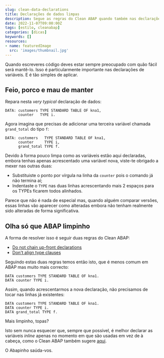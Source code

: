 ```yaml
---
slug: clean-data-declarations
title: Declarações de dados limpas
description: Segue as regras do Clean ABAP quando também nas declarações de dados
date: 2022-11-07T09:00:00Z
tags: [estilo, cleanabap]
categories: [dicas]
keywords: []
resources:
- name: featuredImage
  src: 'images/thumbnail.jpg'
---
```


Quando escreveres código deves estar sempre preocupado com quão fácil será mantê-lo. Isso é particularmente importante nas declarações de variáveis. E é tão simples de aplicar.

<!--more-->

## Feio, porco e mau de manter

Repara nesta _very typical_ declaração de dados:

```abap
DATA: customers TYPE STANDARD TABLE OF kna1,
      counter   TYPE i.
```

Agora imagina que precisas de adicionar uma terceira variável chamada `grand_total` do tipo `f`:

```abap
DATA: customers   TYPE STANDARD TABLE OF kna1,
      counter     TYPE i,
      grand_total TYPE f.
```

Devido à forma pouco limpa como as variáveis estão aqui declaradas, embora tenhas apenas acrescentado uma variável nova, viste-te obrigado a mexer nas outras duas:

- Substituiste o ponto por vírgula na linha da `counter` pois o comando já não termina aí;
- Indentaste o `TYPE` nas duas linhas acrescentando mais 2 espaços para os TYPEs ficarem todos alinhados.

Parece que não é nada de especial mas, quando alguém comparar versões, essas linhas vão aparecer como alteradas embora não tenham realmente sido alteradas de forma significativa.

## Olha só que ABAP limpinho

A forma de resolver isso é seguir duas regras do Clean ABAP:

- [Do not chain up-front declarations][1]
- [Don't align type clauses][2]

Seguindo estas duas regras temos então isto, que é menos comum em ABAP mas muito mais correcto:

```abap
DATA customers TYPE STANDARD TABLE OF kna1.
DATA counter TYPE i.
```

Assim, quando acrescentarmos a nova declaração, não precisamos de tocar nas linhas já existentes:

```abap
DATA customers TYPE STANDARD TABLE OF kna1.
DATA counter TYPE i.
DATA grand_total TYPE f.
```

Mais limpinho, topas?

Isto sem nunca esquecer que, sempre que possível, é melhor declarar as variáveis _inline_ apenas no momento em que são usadas em vez de à cabeça, como o Clean ABAP também sugere [aqui][3].

O Abapinho saúda-vos.

[1]: <https://github.com/SAP/styleguides/blob/main/clean-abap/CleanABAP.md#do-not-chain-up-front-declarations>
[2]: <https://github.com/SAP/styleguides/blob/main/clean-abap/CleanABAP.md#dont-align-type-clauses>
[3]: <https://github.com/SAP/styleguides/blob/main/clean-abap/CleanABAP.md#prefer-inline-to-up-front-declarations>
